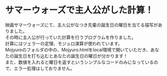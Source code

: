 # サマーウォーズで主人公がした計算！
映画サマーウォーズにて、主人公がなつき先輩の誕生日の曜日を当てる描写がありました。<br>
その時に主人公が行っていた計算を行うプログラムを作りました。<br>
計算にはツェラーの定理、モジュロ演算が使われています。<br>
Mojyuroのフォルダの中の、Mojyuro.htmlをlocal環境で開いていただき、あなたの誕生日を打ち込むとあなたの誕生日の曜日が分かります！<br>
また、数値を入れると曜日を返すというシンプルなコードのみになっているので、エラー処理はしておりません。

